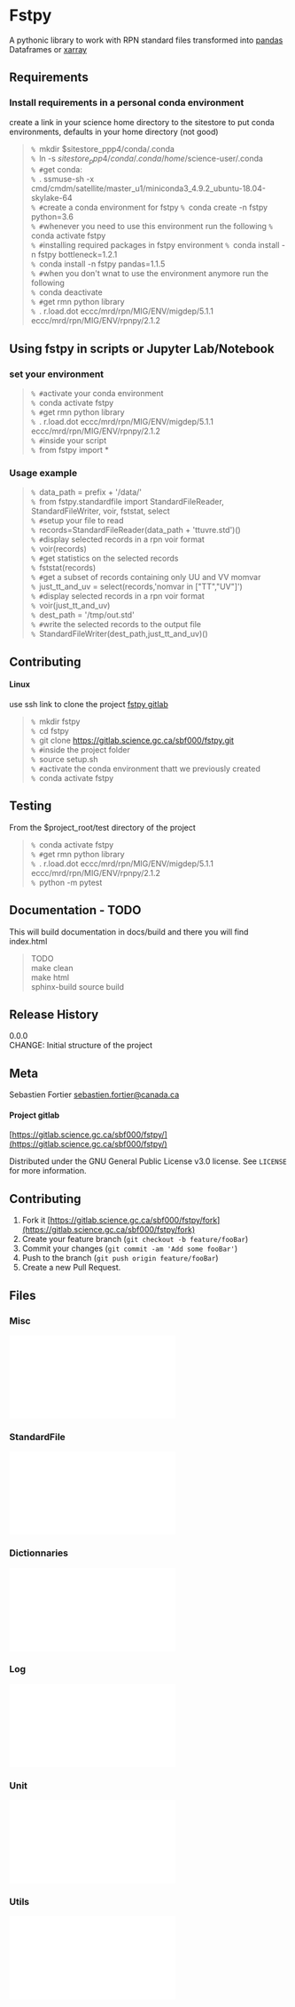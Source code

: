 # Fstpy

A pythonic library to work with RPN standard files transformed into [pandas](https://pandas.pydata.org/) Dataframes or [xarray](http://xarray.pydata.org/en/stable/#)

## Requirements
### Install requirements in a personal conda environment
create a link in your science home directory to the sitestore to put conda environments, defaults in your home directory (not good)  
> `% `mkdir $sitestore_ppp4/conda/.conda  
> `% `ln -s $sitestore_ppp4/conda/.conda /home/$science-user/.conda  
> `% #`get conda:    
> `% `. ssmuse-sh -x cmd/cmdm/satellite/master_u1/miniconda3_4.9.2_ubuntu-18.04-skylake-64   
> `% #`create a conda environment for fstpy 
> `% `conda create -n fstpy python=3.6  
> `% #`whenever you need to use this environment run the following
> `% `conda activate fstpy  
> `% #`installing required packages in fstpy environment
> `% `conda install -n fstpy bottleneck=1.2.1  
> `% `conda install -n fstpy pandas=1.1.5  
> `% #`when you don't wnat to use the environment anymore run the following  
> `% `conda deactivate  
> `% #`get rmn python library  
> `% `. r.load.dot eccc/mrd/rpn/MIG/ENV/migdep/5.1.1 eccc/mrd/rpn/MIG/ENV/rpnpy/2.1.2  

## Using fstpy in scripts or Jupyter Lab/Notebook
### set your environment
> `% #`activate your conda environment   
> `% `conda activate fstpy   
> `% #`get rmn python library    
> `% `. r.load.dot eccc/mrd/rpn/MIG/ENV/migdep/5.1.1 eccc/mrd/rpn/MIG/ENV/rpnpy/2.1.2    
> `% #`inside your script  
> `% `from fstpy import *  
 
### Usage example
> `% `data_path = prefix + '/data/'  
> `% `from fstpy.standardfile import StandardFileReader, StandardFileWriter, voir, fststat, select  
> `% #`setup your file to read  
> `% `records=StandardFileReader(data_path + 'ttuvre.std')()  
> `% #`display selected records in a rpn voir format  
> `% `voir(records)  
> `% #`get statistics on the selected records  
> `% `fststat(records)  
> `% #`get a subset of records containing only UU and VV momvar  
> `% `just_tt_and_uv = select(records,'nomvar in ["TT","UV"]')  
> `% #`display selected records in a rpn voir format  
> `% `voir(just_tt_and_uv)  
> `% `dest_path = '/tmp/out.std'  
> `% #`write the selected records to the output file  
> `% `StandardFileWriter(dest_path,just_tt_and_uv)()  


## Contributing
#### Linux
use ssh link to clone the project [fstpy gitlab](https://gitlab.science.gc.ca/sbf000/fstpy/)       
> `% `mkdir fstpy    
> `% `cd fstpy    
> `% `git clone https://gitlab.science.gc.ca/sbf000/fstpy.git       
> `% #`inside the project folder    
> `% `source setup.sh  
> `% #`activate the conda environment  thatt we previously created  
> `% `conda activate fstpy  

## Testing
From the $project_root/test directory of the project  
> `% `conda activate fstpy   
> `% #`get rmn python library    
> `% `. r.load.dot eccc/mrd/rpn/MIG/ENV/migdep/5.1.1 eccc/mrd/rpn/MIG/ENV/rpnpy/2.1.2    
> `% `python -m pytest  

## Documentation - TODO 
This will build documentation in docs/build and there you will find index.html   
> TODO  
> make clean  
> make html  
> sphinx-build source build  

## Release History
0.0.0  
CHANGE: Initial structure of the project  

## Meta
Sebastien Fortier  sebastien.fortier@canada.ca   

#### Project gitlab
[https://gitlab.science.gc.ca/sbf000/fstpy/](https://gitlab.science.gc.ca/sbf000/fstpy/)   

Distributed under the GNU General Public License v3.0 license. See ``LICENSE`` for more information.   

## Contributing
1. Fork it [https://gitlab.science.gc.ca/sbf000/fstpy/fork](https://gitlab.science.gc.ca/sbf000/fstpy/fork)   
2. Create your feature branch (`git checkout -b feature/fooBar`)   
3. Commit your changes (`git commit -am 'Add some fooBar'`)   
4. Push to the branch (`git push origin feature/fooBar`)   
5. Create a new Pull Request.  


## Files
### Misc

![How to use as a submodule](misc/use_as_submodule.md)

### StandardFile 

![Main fstpy library](fstpy/standardfile.md)

### Dictionnaries

![Dictionaries and constants](fstpy/dictionaries.md)
### Log

![Simple logging module](fstpy/log.md)

### Unit

![Unit conversion utility](fstpy/unit.md)

### Utils

![Utilities](fstpy/utils.md)
